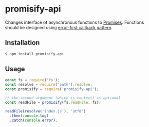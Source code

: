 promisify-api
=============

Changes interface of asynchronous functions to [Promises](https://developer.mozilla.org/en-US/docs/Web/JavaScript/Reference/Global_Objects/Promise). Functions should be designed using [error-first callback pattern](http://fredkschott.com/post/2014/03/understanding-error-first-callbacks-in-node-js/).

## Installation

```bash
$ npm install promisify-api
```

## Usage

```javascript
const fs = require('fs');
const resolve = require('path').resolve;
const promisify = require('promisify-api');

// the second argument (which is context) is optional
const readFile = promisify(fs.readFile, fs);

readFile(resolve('index.js'), 'utf8')
  .then(console.log)
  .catch(console.error);
```
